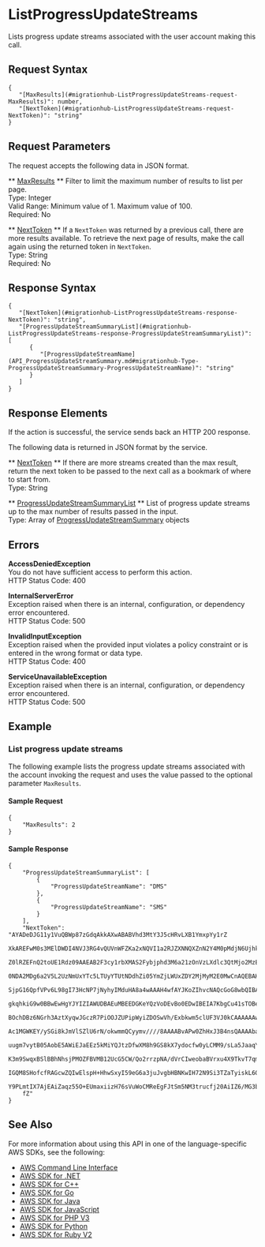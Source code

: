 # ListProgressUpdateStreams<a name="API_ListProgressUpdateStreams"></a>

Lists progress update streams associated with the user account making this call\.

## Request Syntax<a name="API_ListProgressUpdateStreams_RequestSyntax"></a>

```
{
   "[MaxResults](#migrationhub-ListProgressUpdateStreams-request-MaxResults)": number,
   "[NextToken](#migrationhub-ListProgressUpdateStreams-request-NextToken)": "string"
}
```

## Request Parameters<a name="API_ListProgressUpdateStreams_RequestParameters"></a>

The request accepts the following data in JSON format\.

 ** [MaxResults](#API_ListProgressUpdateStreams_RequestSyntax) **   <a name="migrationhub-ListProgressUpdateStreams-request-MaxResults"></a>
Filter to limit the maximum number of results to list per page\.  
Type: Integer  
Valid Range: Minimum value of 1\. Maximum value of 100\.  
Required: No

 ** [NextToken](#API_ListProgressUpdateStreams_RequestSyntax) **   <a name="migrationhub-ListProgressUpdateStreams-request-NextToken"></a>
If a `NextToken` was returned by a previous call, there are more results available\. To retrieve the next page of results, make the call again using the returned token in `NextToken`\.  
Type: String  
Required: No

## Response Syntax<a name="API_ListProgressUpdateStreams_ResponseSyntax"></a>

```
{
   "[NextToken](#migrationhub-ListProgressUpdateStreams-response-NextToken)": "string",
   "[ProgressUpdateStreamSummaryList](#migrationhub-ListProgressUpdateStreams-response-ProgressUpdateStreamSummaryList)": [ 
      { 
         "[ProgressUpdateStreamName](API_ProgressUpdateStreamSummary.md#migrationhub-Type-ProgressUpdateStreamSummary-ProgressUpdateStreamName)": "string"
      }
   ]
}
```

## Response Elements<a name="API_ListProgressUpdateStreams_ResponseElements"></a>

If the action is successful, the service sends back an HTTP 200 response\.

The following data is returned in JSON format by the service\.

 ** [NextToken](#API_ListProgressUpdateStreams_ResponseSyntax) **   <a name="migrationhub-ListProgressUpdateStreams-response-NextToken"></a>
If there are more streams created than the max result, return the next token to be passed to the next call as a bookmark of where to start from\.  
Type: String

 ** [ProgressUpdateStreamSummaryList](#API_ListProgressUpdateStreams_ResponseSyntax) **   <a name="migrationhub-ListProgressUpdateStreams-response-ProgressUpdateStreamSummaryList"></a>
List of progress update streams up to the max number of results passed in the input\.  
Type: Array of [ProgressUpdateStreamSummary](API_ProgressUpdateStreamSummary.md) objects

## Errors<a name="API_ListProgressUpdateStreams_Errors"></a>

 **AccessDeniedException**   
You do not have sufficient access to perform this action\.  
HTTP Status Code: 400

 **InternalServerError**   
Exception raised when there is an internal, configuration, or dependency error encountered\.  
HTTP Status Code: 500

 **InvalidInputException**   
Exception raised when the provided input violates a policy constraint or is entered in the wrong format or data type\.  
HTTP Status Code: 400

 **ServiceUnavailableException**   
Exception raised when there is an internal, configuration, or dependency error encountered\.  
HTTP Status Code: 500

## Example<a name="API_ListProgressUpdateStreams_Examples"></a>

### List progress update streams<a name="API_ListProgressUpdateStreams_Example_1"></a>

The following example lists the progress update streams associated with the account invoking the request and uses the value passed to the optional parameter `MaxResults`\.

#### Sample Request<a name="API_ListProgressUpdateStreams_Example_1_Request"></a>

```
{
    "MaxResults": 2
}
```

#### Sample Response<a name="API_ListProgressUpdateStreams_Example_1_Response"></a>

```
{
    "ProgressUpdateStreamSummaryList": [
        {
            "ProgressUpdateStreamName": "DMS"
        }, 
        {
            "ProgressUpdateStreamName": "SMS"
        }
    ], 
    "NextToken": "AYADeDJG11y1VuQBWp87zGdqAkkAXwABABVhd3MtY3J5cHRvLXB1YmxpYy1rZ
    XkAREFwM0s3MElDWDI4NVJ3RG4vQUVnWFZKa2xNQVI1a2RJZXNNQXZnN2Y4M0pMdjN6Ujhka2VE
    Z0lRZEFnQ2toUE1Rdz09AAEAB2F3cy1rbXMAS2Fybjphd3M6a21zOnVzLXdlc3QtMjo2MzEzOTQ
    0NDA2MDg6a2V5L2UzNmUxYTc5LTUyYTUtNDdhZi05YmZjLWUxZDY2MjMyM2E0MwCnAQEBAHieuD
    SjpG16QpfVPv6L98gI73HcNP7jNyhyIMduHA8a4wAAAH4wfAYJKoZIhvcNAQcGoG8wbQIBADBoB
    gkqhkiG9w0BBwEwHgYJYIZIAWUDBAEuMBEEDGKeYQzVoDEvBo0EDwIBEIA7KbgCu41sTOBeQaU9
    BOchDBz6NGrh3AztXyqwJGczR7PiOOJZUPipWyiZDOSwVh/Exbkwm5clUF3VJ0kCAAAAAAwAABA
    Ac1MGWKEY/ySGi8kJmVlSZlU6rN/okwmmQCyymv////8AAAABvAPw0ZhHxJ3B4nsQAAAAbahc0b
    uugm7vytB05AobE5AWiEJaEEz5kMiYQJtzDfwXM8h9GS8kX7ydocfw0yLCMM9/sLa5JaaqY3yVh
    K3m9SwqxBSlBBhNhsjPMOZFBVMB12UcG5CW/Qo2rrzpNA/dVrCIweobaBVrxu4X9TkvT7qm67ns
    IGQM8SHofcfRAGcwZQIwElspH+HhwSxyI59eG6a3juJvgbHBNKwIH72N9Si3TZaTyiskL6QUPH5
    Y9PLmtIX7AjEAiZaqz55O+EUmaxiizH76sVuWoCMReEgFJtSm5NM3trucfj20AiIZ6/MG3bsJ43
    fZ"
}
```

## See Also<a name="API_ListProgressUpdateStreams_SeeAlso"></a>

For more information about using this API in one of the language\-specific AWS SDKs, see the following:
+  [AWS Command Line Interface](https://docs.aws.amazon.com/goto/aws-cli/AWSMigrationHub-2017-05-31/ListProgressUpdateStreams) 
+  [AWS SDK for \.NET](https://docs.aws.amazon.com/goto/DotNetSDKV3/AWSMigrationHub-2017-05-31/ListProgressUpdateStreams) 
+  [AWS SDK for C\+\+](https://docs.aws.amazon.com/goto/SdkForCpp/AWSMigrationHub-2017-05-31/ListProgressUpdateStreams) 
+  [AWS SDK for Go](https://docs.aws.amazon.com/goto/SdkForGoV1/AWSMigrationHub-2017-05-31/ListProgressUpdateStreams) 
+  [AWS SDK for Java](https://docs.aws.amazon.com/goto/SdkForJava/AWSMigrationHub-2017-05-31/ListProgressUpdateStreams) 
+  [AWS SDK for JavaScript](https://docs.aws.amazon.com/goto/AWSJavaScriptSDK/AWSMigrationHub-2017-05-31/ListProgressUpdateStreams) 
+  [AWS SDK for PHP V3](https://docs.aws.amazon.com/goto/SdkForPHPV3/AWSMigrationHub-2017-05-31/ListProgressUpdateStreams) 
+  [AWS SDK for Python](https://docs.aws.amazon.com/goto/boto3/AWSMigrationHub-2017-05-31/ListProgressUpdateStreams) 
+  [AWS SDK for Ruby V2](https://docs.aws.amazon.com/goto/SdkForRubyV2/AWSMigrationHub-2017-05-31/ListProgressUpdateStreams) 